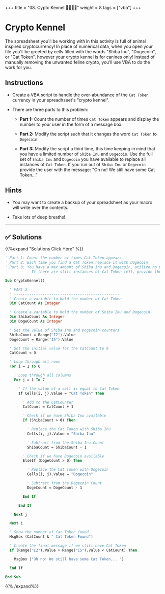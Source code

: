 +++
title = "08. Cypto Kennel 👩‍🎓👨‍🎓"
weight = 8
tags = ["vba"] 
+++

# Crypto Kennel

The spreadsheet you'll be working with in this activity is full of animal inspired cryptocurrency! In place of numerical data, when you open your file you'll be greeted by cells filled with the words "Shiba Inu", "Dogecoin", or "Cat Token", however your crypto kennel is for canines only! Instead of manually removing the unwanted feline crypto, you'll use VBA to do the work for you.

## Instructions

* Create a VBA script to handle the over-abundance of the `Cat Token` currency in your spreadhseet's "crypto kennel".

* There are three parts to this problem:

  * **Part 1:** Count the number of times `Cat Token` appears and display the number to your user in the form of a message box.

  * **Part 2:** Modify the script such that it changes the word `Cat Token` to `Dogecoin`.

  * **Part 3:** Modify the script a third time, this time keeping in mind that you have a limited number of `Shiba Inu` and `Dogecoin`. Use the full set of `Shiba Inu` and `Dogecoin` you have available to replace all instances of `Cat Token`. If you run out of `Shiba Inu` or `Dogecoin` provide the user with the message: "Oh no! We still have some Cat Token..."

## Hints

* You may want to create a backup of your spreadsheet as your macro will write over the contents.

* Take lots of deep breaths!

---

## ✅ Solutions
{{%expand "Solutions Click Here" %}}
```vb
' Part 1: Count the number of times Cat Token appears
' Part 2: Each time you find a Cat Token replace it with Dogecoin
' Part 3: You have a max amount of Shiba Inu and Dogecoin, utilize no more than what's provided.
'           If there are still instances of Cat Token left, provide the user with a message stating: "Oh no! We still have some Cat Token..."

Sub CryptoKennel()

  ' PART 3
  ' ------------------------------------------------
  ' Create a variable to hold the number of Cat Token
  Dim CatCount As Integer

  ' Create a variable to hold the number of Shiba Inu and Dogecoin
  Dim ShibaCount As Integer
  Dim DogeCount As Integer

  ' Set the value of Shiba Inu and Dogecoin counters
  ShibaCount = Range("I2").Value
  DogeCount = Range("I5").Value

  ' Set the initial value for the CatCount to 0
  CatCount = 0

  ' Loop through all rows
  For i = 1 To 6

    ' Loop through all columns
    For j = 1 To 7

      ' If the value of a cell is equal to Cat Token
      If Cells(i, j).Value = "Cat Token" Then

        ' Add to the CatCounter
        CatCount = CatCount + 1

        ' Check if we have Shiba Inu available
        If (ShibaCount > 0) Then

          ' Replace the Cat Token with Shiba Inu
          Cells(i, j).Value = "Shiba Inu"

          ' Subtract from the Shiba Inu Count
          ShibaCount = ShibaCount - 1

        ' Check if we have Dogecoin available
        ElseIf (DogeCount > 0) Then

          ' Replace the Cat Token with Dogecoin
          Cells(i, j).Value = "Dogecoin"

          ' Subtract from the Dogecoin Count
          DogeCount = DogeCount - 1

        End If

      End If

    Next j

  Next i

  ' Show the number of Cat Token found
  MsgBox (CatCount & " Cat Token Found")

  ' Create the final message if we still have Cat Token
  If (Range("I2").Value + Range("I5").Value < CatCount) Then

    MsgBox ("Oh no! We still have some Cat Token... ")

  End If

End Sub
```
{{% /expand%}}